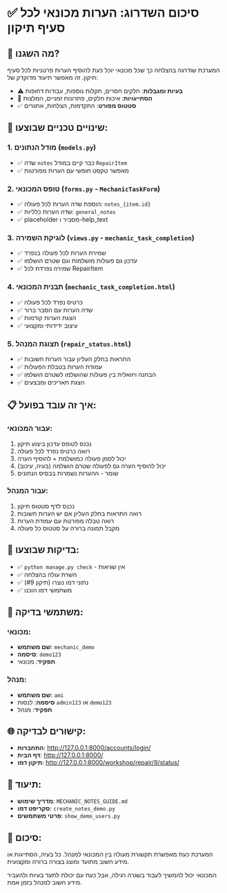 # ✅ סיכום השדרוג: הערות מכונאי לכל סעיף תיקון

## 🎯 מה השגנו?

המערכת שודרגה בהצלחה כך שכל מכונאי יוכל כעת להוסיף הערות פרטניות לכל סעיף תיקון. זה מאפשר תיעוד מדוקדק של:

- ⚠️ **בעיות ומגבלות**: חלקים חסרים, תקלות נוספות, עבודות דחופות
- 📝 **הסתייגויות**: איכות חלקים, פתרונות זמניים, המלצות
- ✅ **סטטוס מפורט**: התקדמות, הצלחות, אתגרים

## 🔧 שינויים טכניים שבוצעו:

### 1. **מודל הנתונים** (`models.py`)
- ✅ שדה `notes` כבר קיים במודל `RepairItem`
- ✅ מאפשר טקסט חופשי עם הערות מפורטות

### 2. **טופס המכונאי** (`forms.py` - `MechanicTaskForm`)
- ✅ הוספת שדה הערות לכל פעולה: `notes_{item.id}`
- ✅ שדה הערות כלליות: `general_notes`
- ✅ placeholder מסביר ו-help_text

### 3. **לוגיקת השמירה** (`views.py` - `mechanic_task_completion`)
- ✅ שמירת הערות לכל פעולה בנפרד
- ✅ עדכון גם פעולות מושלמות וגם שטרם הושלמו
- ✅ שמירה נפרדת לכל RepairItem

### 4. **תבנית המכונאי** (`mechanic_task_completion.html`)
- ✅ כרטיס נפרד לכל פעולה
- ✅ שדה הערות עם הסבר ברור
- ✅ הצגת הערות קודמות
- ✅ עיצוב ידידותי ומקצועי

### 5. **תצוגת המנהל** (`repair_status.html`)
- ✅ התראות בחלק העליון עבור הערות חשובות
- ✅ עמודת הערות בטבלת הפעולות
- ✅ הבחנה ויזואלית בין פעולות שהושלמו לשטרם הושלמו
- ✅ הצגת תאריכים ומבצעים

## 📋 איך זה עובד בפועל:

### עבור המכונאי:
1. נכנס לטופס עדכון ביצוע תיקון
2. רואה כרטיס נפרד לכל פעולה
3. יכול לסמן פעולה כמושלמת + להוסיף הערה
4. יכול להוסיף הערה גם לפעולה שטרם הושלמה (בעיה, עיכוב)
5. שומר - ההערות נשמרות בבסיס הנתונים

### עבור המנהל:
1. נכנס לדף סטטוס תיקון
2. רואה התראות בחלק העליון אם יש הערות חשובות
3. רואה טבלה מפורטת עם עמודת הערות
4. מקבל תמונה ברורה על סטטוס כל פעולה

## 🧪 בדיקות שבוצעו:

- ✅ `python manage.py check` - אין שגיאות
- ✅ השרת עולה בהצלחה
- ✅ נתוני דמו נוצרו (תיקון #9)
- ✅ משתמשי דמו הוכנו

## 👥 משתמשי בדיקה:

### מכונאי:
- **שם משתמש**: `mechanic_demo`
- **סיסמה**: `demo123`
- **תפקיד**: מכונאי

### מנהל:
- **שם משתמש**: `ami`
- **סיסמה**: לנסות `admin123` או `demo123`
- **תפקיד**: מנהל

## 🌐 קישורים לבדיקה:

- **התחברות**: http://127.0.0.1:8000/accounts/login/
- **דף הבית**: http://127.0.0.1:8000/
- **תיקון דמו**: http://127.0.0.1:8000/workshop/repair/9/status/

## 📖 תיעוד:

- **מדריך שימוש**: `MECHANIC_NOTES_GUIDE.md`
- **סקריפט דמו**: `create_notes_demo.py`
- **פרטי משתמשים**: `show_demo_users.py`

## 🎉 סיכום:

המערכת כעת מאפשרת תקשורת מעולה בין המכונאי למנהל. כל בעיה, הסתייגות או מידע חשוב מתועד ומוצג בצורה ברורה ומקצועית.

המכונאי יכול להמשיך לעבוד בשגרה רגילה, אבל כעת עם יכולת לתעד בעיות ולהעביר מידע חשוב למנהל בזמן אמת.
